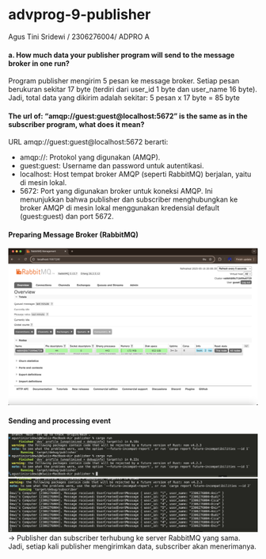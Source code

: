 # advprog-9-publisher
Agus Tini Sridewi / 2306276004/ ADPRO A

#### a. How much data your publisher program will send to the message broker in one run?

Program publisher mengirim 5 pesan ke message broker. Setiap pesan berukuran sekitar 17 byte (terdiri dari user_id 1 byte dan user_name 16 byte). Jadi, total data yang dikirim adalah sekitar:
5 pesan x 17 byte = 85 byte

#### The url of: “amqp://guest:guest@localhost:5672” is the same as in the subscriber program, what does it mean?

URL amqp://guest:guest@localhost:5672 berarti:
- amqp://: Protokol yang digunakan (AMQP).
- guest:guest: Username dan password untuk autentikasi.
- localhost: Host tempat broker AMQP (seperti RabbitMQ) berjalan, yaitu di mesin lokal.
- 5672: Port yang digunakan broker untuk koneksi AMQP.
Ini menunjukkan bahwa publisher dan subscriber menghubungkan ke broker AMQP di mesin lokal menggunakan kredensial default (guest:guest) dan port 5672.

#### Preparing Message Broker (RabbitMQ)
![alt text](image.png)

#### Sending and processing event
![alt text](image-1.png)
![alt text](image-2.png)
-> Publisher dan subscriber terhubung ke server RabbitMQ yang sama. Jadi, setiap kali publisher mengirimkan data, subscriber akan menerimanya.